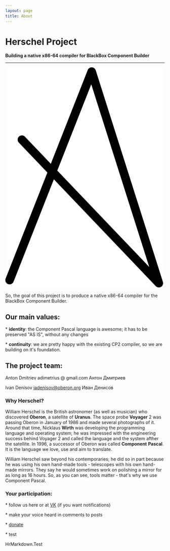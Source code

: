 ```yaml
---
layout: page
title: About
---
```

# **Herschel Project**

**Building a native x86\-64 compiler for BlackBox Component Builder**

****
![Alt](/herschel.png)

So, the goal of this project is to produce a native x86\-64 compiler for the BlackBox Component Builder\.



## **Our main values:**

\* **identity**: the Component Pascal language is awesome; it has to be preserved "AS IS", without any changes

\* **continuity**: we are pretty happy with the existing CP2 compiler, so we are building on it's foundation\.



## **The project team:**

Anton Dmitriev	adimetrius @ gmail\.com	Антон Дмитриев

Ivan Denisov	iadenisov@oberon.org	Иван Денисов



### **Why Herschel?**

William Herschel is the British astronomer \(as well as musician\) who discovered **Oberon**, a satellite of **Uranus**\. The space probe **Voyager** 2 was passing Oberon in January of 1986 and made several photographs of it\. Around that time, Nicklaus **Wirth** was developing the programming language and operating system; he was impressed with the engineering success behind Voyager 2 and called the language and the system afther the satellite\. In 1996, a successor of Oberon was called **Component** **Pascal**\. It is the language we love, use and aim to translate\.

William Herschel saw beyond his contemporaries; he did so in part because he was using his own hand\-made tools \- telescopes with his own hand\-made mirrors\. They say he would sometimes work on polishing a mirror for as long as 16 hours\. So, as you can see, tools matter \- that's why we use Component Pascal\.



### **Your participation:**

\* follow us here or at [VK](http://vk.com/HerschelCompiler) \(if you want notifications\)

\* make your voice heard in comments to posts

\* [donate](https://money.yandex.ru/somepage.php)

\* test

HrMarkdown\.Test
